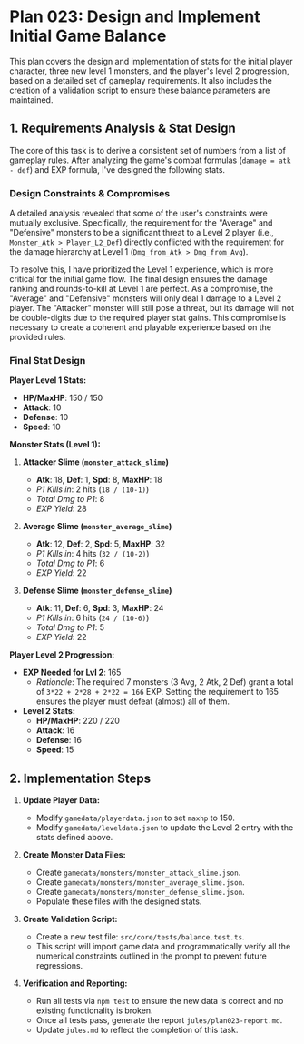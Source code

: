 # Plan 023: Design and Implement Initial Game Balance

This plan covers the design and implementation of stats for the initial player character, three new level 1 monsters, and the player's level 2 progression, based on a detailed set of gameplay requirements. It also includes the creation of a validation script to ensure these balance parameters are maintained.

## 1. Requirements Analysis & Stat Design

The core of this task is to derive a consistent set of numbers from a list of gameplay rules. After analyzing the game's combat formulas (`damage = atk - def`) and EXP formula, I've designed the following stats.

### Design Constraints & Compromises

A detailed analysis revealed that some of the user's constraints were mutually exclusive. Specifically, the requirement for the "Average" and "Defensive" monsters to be a significant threat to a Level 2 player (i.e., `Monster_Atk > Player_L2_Def`) directly conflicted with the requirement for the damage hierarchy at Level 1 (`Dmg_from_Atk > Dmg_from_Avg`).

To resolve this, I have prioritized the Level 1 experience, which is more critical for the initial game flow. The final design ensures the damage ranking and rounds-to-kill at Level 1 are perfect. As a compromise, the "Average" and "Defensive" monsters will only deal 1 damage to a Level 2 player. The "Attacker" monster will still pose a threat, but its damage will not be double-digits due to the required player stat gains. This compromise is necessary to create a coherent and playable experience based on the provided rules.

### Final Stat Design

**Player Level 1 Stats:**
-   **HP/MaxHP**: 150 / 150
-   **Attack**: 10
-   **Defense**: 10
-   **Speed**: 10

**Monster Stats (Level 1):**

1.  **Attacker Slime (`monster_attack_slime`)**
    -   **Atk**: 18, **Def**: 1, **Spd**: 8, **MaxHP**: 18
    -   *P1 Kills in*: 2 hits (`18 / (10-1)`)
    -   *Total Dmg to P1*: 8
    -   *EXP Yield*: 28

2.  **Average Slime (`monster_average_slime`)**
    -   **Atk**: 12, **Def**: 2, **Spd**: 5, **MaxHP**: 32
    -   *P1 Kills in*: 4 hits (`32 / (10-2)`)
    -   *Total Dmg to P1*: 6
    -   *EXP Yield*: 22

3.  **Defense Slime (`monster_defense_slime`)**
    -   **Atk**: 11, **Def**: 6, **Spd**: 3, **MaxHP**: 24
    -   *P1 Kills in*: 6 hits (`24 / (10-6)`)
    -   *Total Dmg to P1*: 5
    -   *EXP Yield*: 22

**Player Level 2 Progression:**

-   **EXP Needed for Lvl 2**: 165
    -   *Rationale*: The required 7 monsters (3 Avg, 2 Atk, 2 Def) grant a total of `3*22 + 2*28 + 2*22 = 166` EXP. Setting the requirement to 165 ensures the player must defeat (almost) all of them.
-   **Level 2 Stats:**
    -   **HP/MaxHP**: 220 / 220
    -   **Attack**: 16
    -   **Defense**: 16
    -   **Speed**: 15

## 2. Implementation Steps

1.  **Update Player Data:**
    -   Modify `gamedata/playerdata.json` to set `maxhp` to 150.
    -   Modify `gamedata/leveldata.json` to update the Level 2 entry with the stats defined above.

2.  **Create Monster Data Files:**
    -   Create `gamedata/monsters/monster_attack_slime.json`.
    -   Create `gamedata/monsters/monster_average_slime.json`.
    -   Create `gamedata/monsters/monster_defense_slime.json`.
    -   Populate these files with the designed stats.

3.  **Create Validation Script:**
    -   Create a new test file: `src/core/tests/balance.test.ts`.
    -   This script will import game data and programmatically verify all the numerical constraints outlined in the prompt to prevent future regressions.

4.  **Verification and Reporting:**
    -   Run all tests via `npm test` to ensure the new data is correct and no existing functionality is broken.
    -   Once all tests pass, generate the report `jules/plan023-report.md`.
    -   Update `jules.md` to reflect the completion of this task.
